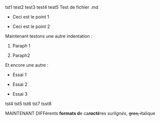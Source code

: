tst1
test2
test3
test4
test5
Test de fichier .md

-   Ceci est le point 1

-   Ceci est le point 2

Maintenant testons une autre indentation :

1.  Paraph 1

2.  Paraph2

Et encore une autre :

-   Essai 1

-   Essai 2

-   Essai 3


tst4
tst5
tst6
tst7
tsst8


MAINTENANT DIFFérents **formats d**e ca***ractè***res *surlignés*,
~~gras, i~~talique
